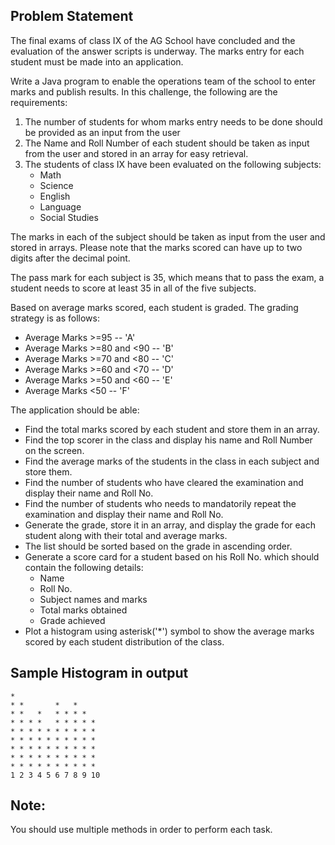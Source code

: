 ## Problem Statement

The final exams of class IX of the AG School have concluded and the evaluation of the answer scripts is underway. The marks entry for each student must be made into an application. 

Write a Java program to enable the operations team of the school to enter marks and publish results. In this challenge, the following are the requirements:
1.	The number of students for whom marks entry needs to be done should be provided as an input from the user
2.	The Name and Roll Number of each student should be taken as input from the user and stored in an array for easy retrieval.
3.	The students of class IX have been evaluated on the following subjects:
    -	Math
    -	Science
    -	English
    -	Language
    -	Social Studies

The marks in each of the subject should be taken as input from the user and stored in arrays. Please note that the marks scored can have up to two digits after the decimal point.

The pass mark for each subject is 35, which means that to pass the exam, a student needs to score at least 35 in all of the five subjects. 

Based on average marks scored, each student is graded. The grading strategy is as follows:
- Average Marks >=95 -- 'A'
- Average Marks >=80 and <90 -- 'B'
- Average Marks >=70 and <80 -- 'C'
- Average Marks >=60 and <70 -- 'D'
- Average Marks >=50 and <60 -- 'E'
- Average Marks <50 -- 'F'

The application should be able:
- Find the total marks scored by each student and store them in an array.
- Find the top scorer in the class and display his name and Roll Number on the screen.
- Find the average marks of the students in the class in each subject and store them.
- Find the number of students who have cleared the examination and display their name and Roll No.
- Find the number of students who needs to mandatorily repeat the examination and display their name and Roll No.
- Generate the grade, store it in an array, and display the grade for each student along with their total and average marks.
- The list should be sorted based on the grade in ascending order. 
- Generate a score card for a student based on his Roll No. which should contain the following details:
    - Name
    - Roll No.
    - Subject names and marks
    - Total marks obtained
    - Grade achieved
- Plot a histogram using asterisk('*') symbol to show the average marks scored by each student distribution of the class.

## Sample Histogram in output

```
*
* *       *   *
* *   *   * * * *
* * * *   * * * * *
* * * * * * * * * *
* * * * * * * * * *
* * * * * * * * * *
* * * * * * * * * *
* * * * * * * * * *
1 2 3 4 5 6 7 8 9 10
```

## Note:

You should use multiple methods in order to perform each task.
